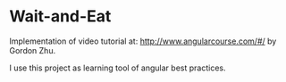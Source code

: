 # Wait-and-Eat
Implementation of video tutorial at: http://www.angularcourse.com/#/ by Gordon Zhu.

I use this project as learning tool of angular best practices.
